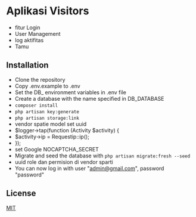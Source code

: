 # Aplikasi Visitors

-   fitur Login
-   User Management
-   log aktifitas
-   Tamu

## Installation

-   Clone the repository
-   Copy .env.example to .env
-   Set the DB\_ environment variables in .env file
-   Create a database with the name specified in DB_DATABASE
-   `composer install`
-   `php artisan key:generate`
-   `php artisan storage:link`
-   vendor spatie model set uuid
-   $logger->tap(function (Activity $activity) {
-   $activity->ip = Requestip::ip();
-   });
-   set Google NOCAPTCHA_SECRET
-   Migrate and seed the database with `php artisan migrate:fresh --seed`
-   uuid role dan permision di vendor sparti
-   You can now log in with user "admin@gmail.com", password "password"


## License

[MIT](https://choosealicense.com/licenses/mit/)
